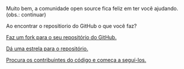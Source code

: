 Muito bem, a comunidade open source fica feliz em ter você ajudando. (obs.: continuar)

Ao encontrar o repositiorio do GitHub o que você faz?

[Faz um fork para o seu repositório do GitHub.](fork/fork.md)

[Dá uma estrela para o repositório.](star/star.md)

[Procura os contribuintes do código e começa a seguí-los.](follow/follow.md)